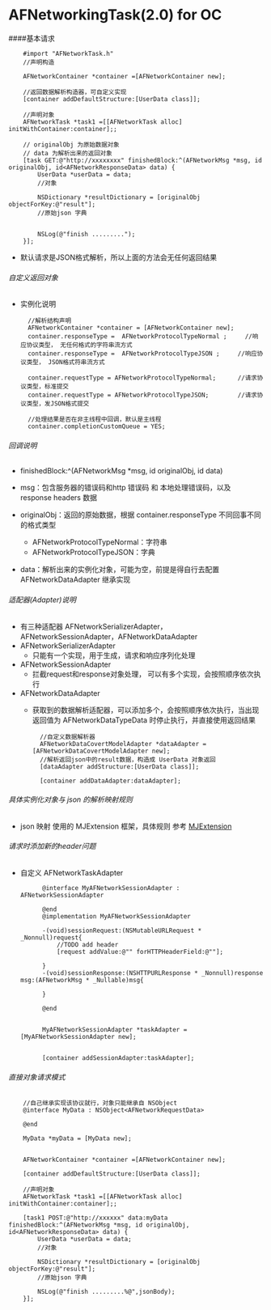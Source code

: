# AFNetworkingTask(2.0) for OC
 
####基本请求
 
		#import "AFNetworkTask.h"
 		//声明构造
 		
    	AFNetworkContainer *container =[AFNetworkContainer new];
    	
    	//返回数据解析构造器，可自定义实现 
    	[container addDefaultStructure:[UserData class]]; 
    	
 		//声明对象
    	AFNetworkTask *task1 =[[AFNetworkTask alloc] initWithContainer:container];; 
    	
    	// originalObj 为原始数据对象
    	// data 为解析出来的返回对象
    	[task GET:@"http://xxxxxxxx" finishedBlock:^(AFNetworkMsg *msg, id originalObj, id<AFNetworkResponseData> data) { 
  			UserData *userData = data;
  			//对象
  			
  			NSDictionary *resultDictionary = [originalObj objectForKey:@"result"];
  			//原始json 字典
  			
  			
         	NSLog(@"finish .........");
    	}];
    	 
         
    	
* 默认请求是JSON格式解析，所以上面的方法会无任何返回结果
  
###### 自定义返回对象
* 实例化说明
    
    	//解析结构声明
   		AFNetworkContainer *container = [AFNetworkContainer new];
   		container.responseType =  AFNetworkProtocolTypeNormal ;     //响应协议类型， 无任何格式的字符串流方式
   		container.responseType =  AFNetworkProtocolTypeJSON ;     //响应协议类型， JSON格式符串流方式 
   		 
    	container.requestType = AFNetworkProtocolTypeNormal;      //请求协议类型，标准提交
    	container.requestType = AFNetworkProtocolTypeJSON;        //请求协议类型，发JSON格式提交
   		
   		//处理结果是否在非主线程中回调，默认是主线程
   		container.completionCustomQueue = YES; 
   		 
			
    	
###### 回调说明

* finishedBlock:^(AFNetworkMsg *msg, id originalObj, id<AFNetworkResponseData> data)
* msg：包含服务器的错误码和http 错误码 和 本地处理错误码，以及 response headers 数据
* originalObj：返回的原始数据，根据 container.responseType 不同回事不同的格式类型
	* AFNetworkProtocolTypeNormal：字符串
	* AFNetworkProtocolTypeJSON：字典 

* data：解析出来的实例化对象，可能为空，前提是得自行去配置 AFNetworkDataAdapter 继承实现


###### 适配器(Adapter)说明

* 有三种适配器 AFNetworkSerializerAdapter，AFNetworkSessionAdapter，AFNetworkDataAdapter
* AFNetworkSerializerAdapter
	* 只能有一个实现，用于生成，请求和响应序列化处理
* AFNetworkSessionAdapter
	* 拦截request和response对象处理， 可以有多个实现，会按照顺序依次执行
* AFNetworkDataAdapter
	* 获取到的数据解析适配器，可以添加多个，会按照顺序依次执行，当出现返回值为 AFNetworkDataTypeData 时停止执行，并直接使用返回结果
		
		
			//自定义数据解析器
    		AFNetworkDataCovertModelAdapter *dataAdapter =[AFNetworkDataCovertModelAdapter new]; 
    		//解析返回json中的result数据，构造成 UserData 对象返回
    		[dataAdapter addStructure:[UserData class]];
    
    		[container addDataAdapter:dataAdapter];

	 
			
			 
###### 具体实例化对象与 json 的解析映射规则
* json 映射 使用的 MJExtension 框架，具体规则 参考 [MJExtension](https://github.com/CoderMJLee/MJExtension)
	
###### 请求时添加新的header问题
* 自定义 AFNetworkTaskAdapter   

			@interface MyAFNetworkSessionAdapter : AFNetworkSessionAdapter

			@end
			@implementation MyAFNetworkSessionAdapter
 
			-(void)sessionRequest:(NSMutableURLRequest * _Nonnull)request{
    			//TODO add header 
    			[request addValue:@"" forHTTPHeaderField:@""]; 
    
			}
			-(void)sessionResponse:(NSHTTPURLResponse * _Nonnull)response msg:(AFNetworkMsg * _Nullable)msg{
    
			} 

			@end


			MyAFNetworkSessionAdapter *taskAdapter =[MyAFNetworkSessionAdapter new]; 

 
    		[container addSessionAdapter:taskAdapter];
    		
    		
	
	 
		
		
###### 直接对象请求模式

		
		//自己继承实现该协议就行，对象只能继承自 NSObject
		@interface MyData : NSObject<AFNetworkRequestData>

		@end

		MyData *myData = [MyData new]; 

 		
    	AFNetworkContainer *container =[AFNetworkContainer new];
    	 
    	[container addDefaultStructure:[UserData class]];  
    	
 		//声明对象
    	AFNetworkTask *task1 =[[AFNetworkTask alloc] initWithContainer:container];; 
    	 
    	[task1 POST:@"http://xxxxxx" data:myData finishedBlock:^(AFNetworkMsg *msg, id originalObj, id<AFNetworkResponseData> data) { 
  			UserData *userData = data;
  			//对象
  			
  			NSDictionary *resultDictionary = [originalObj objectForKey:@"result"];
  			//原始json 字典
            
            NSLog(@"finish .........%@",jsonBody);
        }];
  